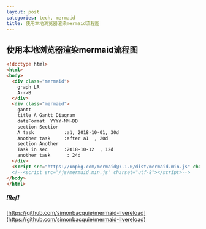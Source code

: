 ```yaml
---
layout: post
categories: tech, mermaid
title: 使用本地浏览器渲染mermaid流程图
---
```

## 使用本地浏览器渲染mermaid流程图

```html
<!doctype html>
<html>
<body>
  <div class="mermaid">
    graph LR
    A-->B
  </div>
  <div class="mermaid">
    gantt
    title A Gantt Diagram
    dateFormat  YYYY-MM-DD
    section Section
    A task           :a1, 2018-10-01, 30d
    Another task     :after a1  , 20d
    section Another
    Task in sec      :2018-10-12  , 12d
    another task      : 24d
  </div>
  <script src="https://unpkg.com/mermaid@7.1.0/dist/mermaid.min.js" charset="utf-8"></script>
  <!--<script src="/js/mermaid.min.js" charset="utf-8"></script>-->
</body>
</html>

```

##### [Ref]

[https://github.com/simonbacquie/mermaid-livereload](https://github.com/simonbacquie/mermaid-livereload)
